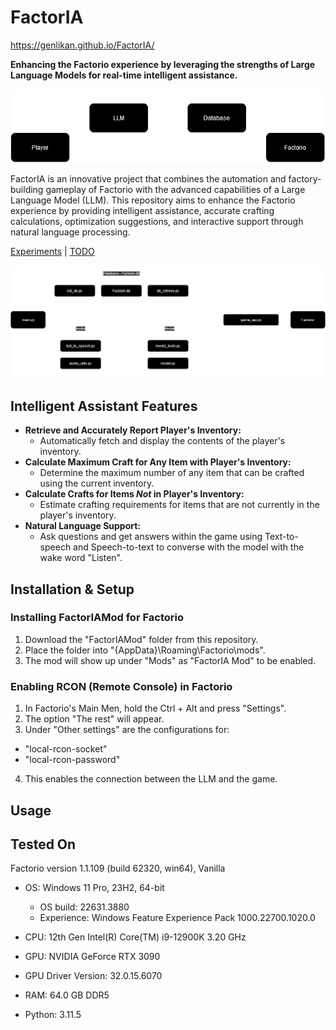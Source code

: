 # FactorIA

https://genlikan.github.io/FactorIA/

**Enhancing the Factorio experience by leveraging the strengths of Large Language Models for real-time intelligent assistance.**

![alt text](assets/images/Player__Factorio.drawio.png "Flowchart")

FactorIA is an innovative project that combines the automation and factory-building gameplay of Factorio with the advanced capabilities of a Large Language Model (LLM). This repository aims to enhance the Factorio experience by providing intelligent assistance, accurate crafting calculations, optimization suggestions, and interactive support through natural language processing.

[Experiments](pages/Experiments.md) | [TODO](pages/TODO.md)


![alt text](assets/images/main.py__Factorio.drawio.png "Python Flowchart")

## Intelligent Assistant Features
- **Retrieve and Accurately Report Player's Inventory:**
  - Automatically fetch and display the contents of the player's inventory.
- **Calculate Maximum Craft for Any Item with Player's Inventory:**
  - Determine the maximum number of any item that can be crafted using the current inventory.
- **Calculate Crafts for Items *Not* in Player's Inventory:**
  - Estimate crafting requirements for items that are not currently in the player's inventory.
- **Natural Language Support:**
  - Ask questions and get answers within the game using Text-to-speech and Speech-to-text to converse with the model with the wake word "Listen".

## Installation & Setup

### Installing FactorIAMod for Factorio
1. Download the "FactorIAMod" folder from this repository.
2. Place the folder into "{AppData}\Roaming\Factorio\mods".
3. The mod will show up under "Mods" as "FactorIA Mod" to be enabled.

### Enabling RCON (Remote Console) in Factorio
1. In Factorio's Main Men, hold the Ctrl + Alt and press "Settings".
2. The option "The rest" will appear.
3. Under "Other settings" are the configurations for:
  - "local-rcon-socket"
  - "local-rcon-password"
4. This enables the connection between the LLM and the game.

## Usage


## Tested On

Factorio version 1.1.109 (build 62320, win64), Vanilla

- OS:	Windows 11 Pro, 23H2, 64-bit
  - OS build:	22631.3880
  - Experience:	Windows Feature Experience Pack 1000.22700.1020.0

- CPU:	12th Gen Intel(R) Core(TM) i9-12900K   3.20 GHz
- GPU:	NVIDIA GeForce RTX 3090
- GPU Driver Version:	32.0.15.6070
- RAM: 64.0 GB DDR5

- Python: 3.11.5
